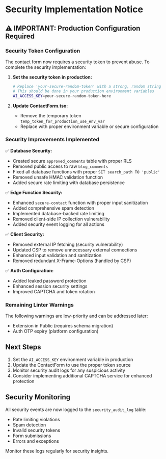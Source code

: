 # Security Implementation Notice

## ⚠️ IMPORTANT: Production Configuration Required

### Security Token Configuration

The contact form now requires a security token to prevent abuse. To complete the security implementation:

1. **Set the security token in production:**
   ```bash
   # Replace 'your-secure-random-token' with a strong, random string
   # This should be done in your production environment variables
   AI_ACCESS_KEY=your-secure-random-token-here
   ```

2. **Update ContactForm.tsx:**
   - Remove the temporary token `temp_token_for_production_use_env_var`
   - Replace with proper environment variable or secure configuration

### Security Improvements Implemented

✅ **Database Security:**
- Created secure `approved_comments` table with proper RLS
- Removed public access to raw `blog_comments` 
- Fixed all database functions with proper `SET search_path TO 'public'`
- Removed unsafe HMAC validation function
- Added secure rate limiting with database persistence

✅ **Edge Function Security:**
- Enhanced `secure-contact` function with proper input sanitization
- Added comprehensive spam detection
- Implemented database-backed rate limiting
- Removed client-side IP collection vulnerability
- Added security event logging for all actions

✅ **Client Security:**
- Removed external IP fetching (security vulnerability)
- Updated CSP to remove unnecessary external connections
- Enhanced input validation and sanitization
- Removed redundant X-Frame-Options (handled by CSP)

✅ **Auth Configuration:**
- Added leaked password protection
- Enhanced session security settings
- Improved CAPTCHA and token rotation

### Remaining Linter Warnings

The following warnings are low-priority and can be addressed later:
- Extension in Public (requires schema migration)
- Auth OTP expiry (platform configuration)

## Next Steps

1. Set the `AI_ACCESS_KEY` environment variable in production
2. Update the ContactForm to use the proper token source
3. Monitor security audit logs for any suspicious activity
4. Consider implementing additional CAPTCHA service for enhanced protection

## Security Monitoring

All security events are now logged to the `security_audit_log` table:
- Rate limiting violations
- Spam detection
- Invalid security tokens
- Form submissions
- Errors and exceptions

Monitor these logs regularly for security insights.